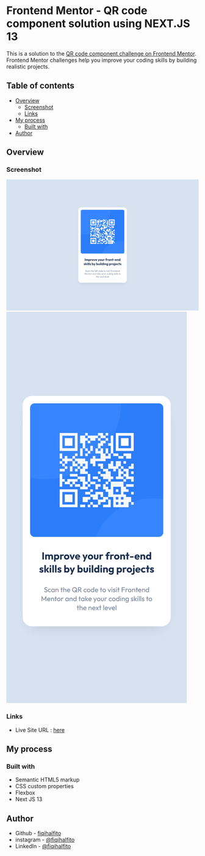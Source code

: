 # Frontend Mentor - QR code component solution using NEXT.JS 13

This is a solution to the [QR code component challenge on Frontend Mentor](https://www.frontendmentor.io/challenges/qr-code-component-iux_sIO_H). Frontend Mentor challenges help you improve your coding skills by building realistic projects. 

## Table of contents

- [Overview](#overview)
  - [Screenshot](#screenshot)
  - [Links](#links)
- [My process](#my-process)
  - [Built with](#built-with)
- [Author](#author)

## Overview

### Screenshot

![](./screenshot/desktop.png)
![](./screenshot/mobile.png)

### Links

- Live Site URL : [here](https://qr-code-component-next-js-13.vercel.app/)

## My process

### Built with

- Semantic HTML5 markup
- CSS custom properties
- Flexbox
- Next JS 13

## Author

- Github - [fiqihalfito](https://www.github.com/fiqihalfito)
- instagram - [@fiqihalfito](https://www.instagram.com/fiqihalfito)
- LinkedIn - [@fiqihalfito](https://www.linkedin.com/in/fiqih-alfito/)
